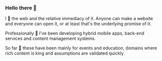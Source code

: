### Hello there 👋

I 💙 the web and the relative immediacy of it. Anyone can make a website and everyone can open it, or at least that's the underlying promise of it. 

Professionally 🔨 I've been developing hybrid mobile apps, back-end services and content management systems. 

So far 📢 these have been mainly for events and education, domains where rich content is king and assumptions are validated quickly.


